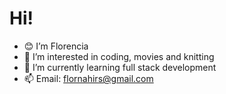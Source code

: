 # Hi! 
- :blush: I’m Florencia
- 👀 I’m interested in coding, movies and knitting
- 🌱 I’m currently learning full stack development
- 📫 Email: flornahirs@gmail.com
